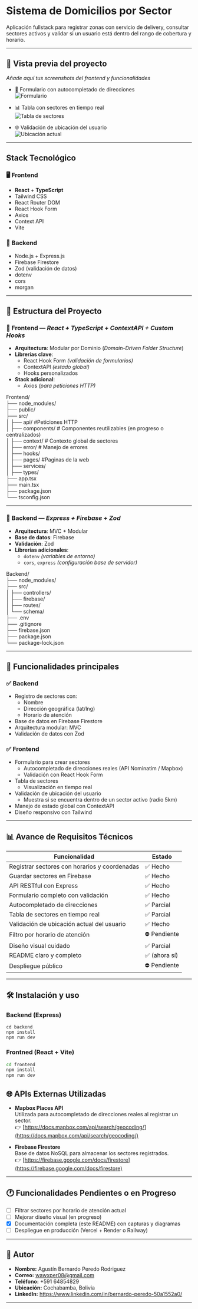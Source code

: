 # Sistema de Domicilios por Sector

Aplicación fullstack para registrar zonas con servicio de delivery, consultar sectores activos y validar si un usuario está dentro del rango de cobertura y horario.




---

## 📸 Vista previa del proyecto

_Añade aquí tus screenshots del frontend y funcionalidades_

- 📍 Formulario con autocompletado de direcciones  
  ![Formulario](./screenshots/formulario.png)

- 📊 Tabla con sectores en tiempo real  
  ![Tabla de sectores](./screenshots/tabla.png)

- 🌐 Validación de ubicación del usuario  
  ![Ubicación actual](./screenshots/ubicacion.png)

---

## Stack Tecnológico

### 🖥️ Frontend
- **React** + **TypeScript**
- Tailwind CSS
- React Router DOM
- React Hook Form
- Axios
- Context API
- Vite

### 🧠 Backend
- Node.js + Express.js
- Firebase Firestore
- Zod (validación de datos)
- dotenv
- cors
- morgan

---

## 📁 Estructura del Proyecto

### 🧩 Frontend — *React + TypeScript + ContextAPI + Custom Hooks*

- **Arquitectura**: Modular por Dominio (*Domain-Driven Folder Structure*)
- **Librerías clave**:  
  - React Hook Form *(validación de formularios)*  
  - ContextAPI *(estado global)*  
  - Hooks personalizados
- **Stack adicional**:  
  - Axios *(para peticiones HTTP)*  

Frontend/<br>
├── node_modules/ <br>
├── public/<br>
├── src/<br>
│   ├── api/       #Peticiones HTTP<br>
│   ├── components/                # Componentes reutilizables (en progreso o centralizados)<br>
│   ├── context/                   # Contexto global de sectores<br>
│   ├── error/                     # Manejo de errores<br>
│   ├── hooks/<br>
│   ├── pages/                     #Paginas de la web<br>
│   ├── services/<br>
│   ├── types/<br>
├── app.tsx<br>
├── main.tsx<br>
├── package.json<br>
└── tsconfig.json<br>


---

### 🔧 Backend — *Express + Firebase + Zod*

- **Arquitectura**: MVC + Modular  
- **Base de datos**: Firebase  
- **Validación**: Zod  
- **Librerías adicionales**:  
  - `dotenv` *(variables de entorno)*  
  - `cors`, `express` *(configuración base de servidor)*
 
Backend/<br>
├── node_modules/<br>
├── src/<br>
│   ├── controllers/<br>
│   ├── firebase/<br>
│   ├── routes/<br>
│   └── schema/<br>
├── .env<br>
├── .gitignore<br>
├── firebase.json<br>
├── package.json<br>
└── package-lock.json<br>

---

## 🚀 Funcionalidades principales

### ✅ Backend
- Registro de sectores con:
  - Nombre
  - Dirección geográfica (lat/lng)
  - Horario de atención
- Base de datos en Firebase Firestore
- Arquitectura modular: MVC
- Validación de datos con Zod

### ✅ Frontend
- Formulario para crear sectores
  - Autocompletado de direcciones reales (API Nominatim / Mapbox)
  - Validación con React Hook Form
- Tabla de sectores
  - Visualización en tiempo real
- Validación de ubicación del usuario
  - Muestra si se encuentra dentro de un sector activo (radio 5km)
- Manejo de estado global con ContextAPI
- Diseño responsivo con Tailwind

---

## 📊 Avance de Requisitos Técnicos

| Funcionalidad                                     | Estado     |
|--------------------------------------------------|------------|
| Registrar sectores con horarios y coordenadas    | ✅ Hecho   |
| Guardar sectores en Firebase                     | ✅ Hecho   |
| API RESTful con Express                          | ✅ Hecho   |
| Formulario completo con validación               | ✅ Hecho   |
| Autocompletado de direcciones                    | ✅ Parcial |
| Tabla de sectores en tiempo real                 | ✅ Parcial |
| Validación de ubicación actual del usuario       | ✅ Hecho   |
| Filtro por horario de atención                   | ⛔ Pendiente |
| Diseño visual cuidado                            | ✅ Parcial |
| README claro y completo                          | ✅ (ahora sí) |
| Despliegue público                               | ⛔ Pendiente |

---
## 🛠️ Instalación y uso

### Backend (Express)
```
cd backend
npm install
npm run dev
```

### Frontned (React + Vite)
```bash
cd frontend
npm install
npm run dev
```
## 🌐 APIs Externas Utilizadas

- **Mapbox Places API**  
  Utilizada para autocompletado de direcciones reales al registrar un sector.  
  👉 [https://docs.mapbox.com/api/search/geocoding/](https://docs.mapbox.com/api/search/geocoding/)

- **Firebase Firestore**  
  Base de datos NoSQL para almacenar los sectores registrados.  
  👉 [https://firebase.google.com/docs/firestore](https://firebase.google.com/docs/firestore)

---

## 🕐 Funcionalidades Pendientes o en Progreso

- [ ] Filtrar sectores por horario de atención actual
- [ ] Mejorar diseño visual (en progreso)
- [X] Documentación completa (este README) con capturas y diagramas
- [ ] Despliegue en producción (Vercel + Render o Railway)

---

## 👤 Autor

- **Nombre:** Agustín Bernardo Peredo Rodriguez  
- **Correo:** wawxper08@gmail.com  
- **Teléfono:** +591 64854829  
- **Ubicación:** Cochabamba, Bolivia  
- **LinkedIn:** https://www.linkedin.com/in/bernardo-peredo-50a1552a0/

---



